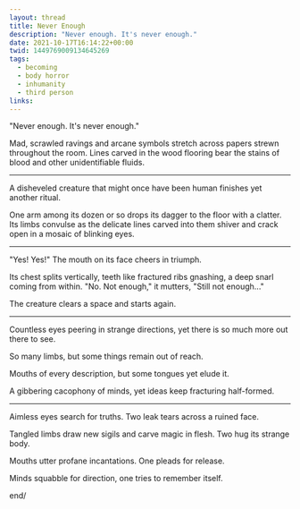 ```yaml
---
layout: thread
title: Never Enough
description: "Never enough. It's never enough."
date: 2021-10-17T16:14:22+00:00
twid: 1449769009134645269
tags:
  - becoming
  - body horror
  - inhumanity
  - third person
links:
---
```

<article class="thread">
<section class="tweet">
<p>"Never enough. It's never enough."</p>
<p>Mad, scrawled ravings and arcane symbols stretch across papers strewn throughout the room. Lines carved in the wood flooring bear the stains of blood and other unidentifiable fluids.</p>
</section>
<hr class="tweet_sep">
<section class="tweet">
<p>A disheveled creature that might once have been human finishes yet another ritual.</p>
<p>One arm among its dozen or so drops its dagger to the floor with a clatter. Its limbs convulse as the delicate lines carved into them shiver and crack open in a mosaic of blinking eyes.</p>
</section>
<hr class="tweet_sep">
<section class="tweet">
<p>"Yes! Yes!" The mouth on its face cheers in triumph.</p>
<p>Its chest splits vertically, teeth like fractured ribs gnashing, a deep snarl coming from within. "No. Not enough," it mutters, "Still not enough..."</p>
<p>The creature clears a space and starts again.</p>
</section>
<hr class="tweet_sep">
<section class="tweet">
<p>Countless eyes peering in strange directions, yet there is so much more out there to see.</p>
<p>So many limbs, but some things remain out of reach.</p>
<p>Mouths of every description, but some tongues yet elude it.</p>
<p>A gibbering cacophony of minds, yet ideas keep fracturing half-formed.</p>
</section>
<hr class="tweet_sep">
<section class="tweet">
<p>Aimless eyes search for truths. Two leak tears across a ruined face.</p>
<p>Tangled limbs draw new sigils and carve magic in flesh. Two hug its strange body.</p>
<p>Mouths utter profane incantations. One pleads for release.</p>
<p>Minds squabble for direction, one tries to remember itself.</p>
<p>end/</p>
</section>
</article>

